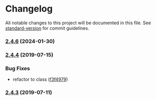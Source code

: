 # Changelog

All notable changes to this project will be documented in this file. See [standard-version](https://github.com/conventional-changelog/standard-version) for commit guidelines.

### [2.4.6](https://github.com/npm/etcdjs/compare/v2.4.4...v2.4.6) (2024-01-30)

### [2.4.4](https://github.com/npm/etcdjs/compare/v2.4.3...v2.4.4) (2019-07-15)


### Bug Fixes

* refactor to class ([f3f4979](https://github.com/npm/etcdjs/commit/f3f4979))



### [2.4.3](https://github.com/npm/etcdjs/compare/v2.4.2...v2.4.3) (2019-07-11)

